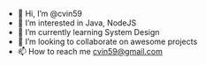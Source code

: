 - 👋 Hi, I’m @cvin59
- 👀 I’m interested in Java, NodeJS
- 🌱 I’m currently learning System Design
- 💞️ I’m looking to collaborate on awesome projects
- 📫 How to reach me cvin59@gmail.com

<!---
cvin59/cvin59 is a ✨ special ✨ repository because its `README.md` (this file) appears on your GitHub profile.
You can click the Preview link to take a look at your changes.
--->

